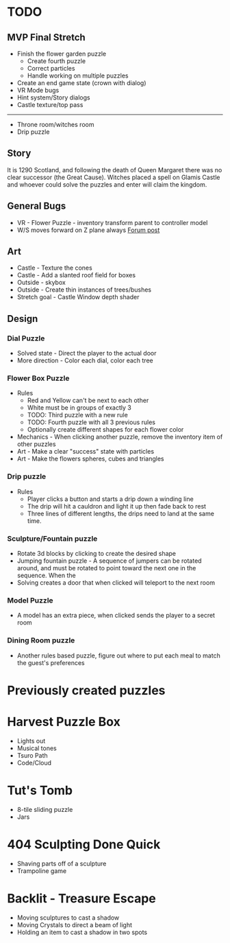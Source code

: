 # TODO

## MVP Final Stretch
* Finish the flower garden puzzle
  - Create fourth puzzle
  - Correct particles
  - Handle working on multiple puzzles
* Create an end game state (crown with dialog)
* VR Mode bugs
* Hint system/Story dialogs
* Castle texture/top pass
---
* Throne room/witches room
* Drip puzzle

## Story
It is 1290 Scotland, and following the death of Queen Margaret there was no clear successor (the Great Cause). Witches placed a spell on Glamis Castle and whoever could solve the puzzles and enter will claim the kingdom.

## General Bugs
* VR - Flower Puzzle - inventory transform parent to controller model
* W/S moves forward on Z plane always [Forum post](https://forum.babylonjs.com/t/universal-camera-move-on-the-xz-plane-always/43727/7)

## Art
* Castle - Texture the cones
* Castle - Add a slanted roof field for boxes
* Outside - skybox
* Outside - Create thin instances of trees/bushes
* Stretch goal - Castle Window depth shader

## Design
### Dial Puzzle
 * Solved state - Direct the player to the actual door
 * More direction - Color each dial, color each tree

### Flower Box Puzzle
 * Rules
    * Red and Yellow can't be next to each other
    * White must be in groups of exactly 3
    * TODO: Third puzzle with a new rule
    * TODO: Fourth puzzle with all 3 previous rules
    * Optionally create different shapes for each flower color
 * Mechanics - When clicking another puzzle, remove the inventory item of other puzzles
 * Art - Make a clear "success" state with particles
 * Art - Make the flowers spheres, cubes and triangles

### Drip puzzle
* Rules
   * Player clicks a button and starts a drip down a winding line
   * The drip will hit a cauldron and light it up then fade back to rest
   * Three lines of different lengths, the drips need to land at the same time.

### Sculpture/Fountain puzzle
 * Rotate 3d blocks by clicking to create the desired shape
 * Jumping fountain puzzle - A sequence of jumpers can be rotated around, and must be rotated to point toward the next one in the sequence. When the 
 * Solving creates a door that when clicked will teleport to the next room

### Model Puzzle
 * A model has an extra piece, when clicked sends the player to a secret room

### Dining Room puzzle
 * Another rules based puzzle, figure out where to put each meal to match the guest's preferences


# Previously created puzzles
# Harvest Puzzle Box
 * Lights out
 * Musical tones
 * Tsuro Path
 * Code/Cloud

# Tut's Tomb
 * 8-tile sliding puzzle
 * Jars

# 404 Sculpting Done Quick
 * Shaving parts off of a sculpture
 * Trampoline game

# Backlit - Treasure Escape
 * Moving sculptures to cast a shadow
 * Moving Crystals to direct a beam of light
 * Holding an item to cast a shadow in two spots

# 